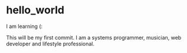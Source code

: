 # hello_world
I am learning (:

This will be my first commit. I am a systems programmer, musician, web developer and lifestyle professional.
